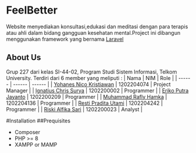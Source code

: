 # FeelBetter
Website menyediakan konsultasi,edukasi dan meditasi dengan para terapis atau ahli dalam bidang gangguan kesehatan mental.Project ini dibangun menggunakan framework yang bernama [Laravel](https://laravel.com/) 

## About Us
Grup 227 dari kelas SI-44-02, Program Studi Sistem Informasi, Telkom University. Terdiri dari 6 member yang meliputi :
| Nama | NIM | Role |
| ------ | ------ | ------ |
| [Yohanes Nico Kristiawan](https://www.instagram.com/yohanes_nick/) | 1202204074 | Project Manager |
| [Ignatius Chris Surya](https://www.instagram.com/ignchrist/) | 1202200002 | Programmer |
| [Eriko Putra Jayanto](https://www.instagram.com/yohanes_nick/) | 1202200209 | Programmer |
| [Muhammad Rafly Hamka](https://www.instagram.com/yohanes_nick/) | 1202204136 | Programmer |
| [Resti Pradita Utami](https://www.instagram.com/yohanes_nick/) | 1202204242 | Programmer |
| [Riski Alfika Sari](https://www.instagram.com/yohanes_nick/) | 1202200023 | Analyst |

#Installation
##Prequisites
- Composer
- PHP >= 8
- XAMPP or MAMP
